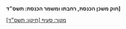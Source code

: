 **חוק משכן הכנסת, רחבתו ומשמר הכנסת: תשס״ד]**

[מקור: סעיף [תיקון: תשס״ד]](https://he.wikisource.org/wiki/חוק_משכן_הכנסת,_רחבתו_ומשמר_הכנסת#סעיף_[תיקון)